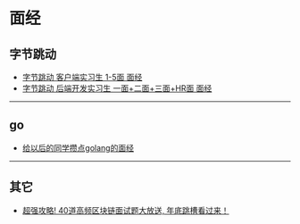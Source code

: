 # 面经

## 字节跳动

- [字节跳动 客户端实习生 1-5面 面经](https://www.nowcoder.com/discuss/366054?form=sx21)
- [字节跳动 后端开发实习生 一面+二面+三面+HR面 面经](https://www.nowcoder.com/discuss/365559?form=sx21)

---

## go

- [给以后的同学攒点golang的面经](https://www.nowcoder.com/discuss/145338?type=post)

---

## 其它

- [超强攻略! 40道高频区块链面试题大放送, 年底跳槽看过来！](https://mp.weixin.qq.com/s?__biz=MzU2MTE1NDk2Mg==&mid=2247498159&idx=1&sn=0d857837a3042384d9d612d99258262b&chksm=fc7fa752cb082e448cd7fd0b1d1928b7f2e0cdaa2bbb36889a897b8ee481476805dc04621b53&mpshare=1&scene=1&srcid=&sharer_sharetime=1571830868629&sharer_shareid=031d3320dfcbb6e186dbd3290f944dbb&key=95522d0f0e67d29c137048b49354eb594ce149385c6230bc357402b0a77a34de56805898fc9874e116075af592b01c675ac9fdd193577bc79a6898626648f44c6f0c19ea41717b202fc321899ad05443&ascene=1&uin=MTUzMTQwNzUzNg%3D%3D&devicetype=Windows+10&version=62060833&lang=zh_CN&pass_ticket=MZO5LWUtq4dOFZhgJMeNa0aUNnKLEYkkeKtu2nuu8V629NmOM0r44MH4%2FUSRk0iC)